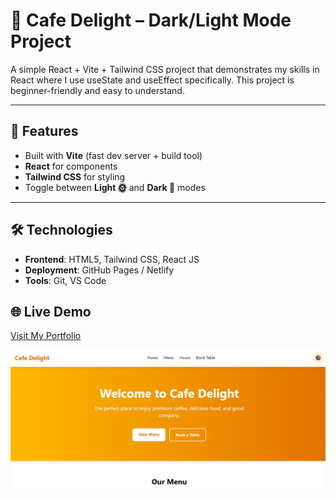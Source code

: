 # 🌙 Cafe Delight – Dark/Light Mode Project

A simple React + Vite + Tailwind CSS project that demonstrates my skills in React where I  use useState and useEffect specifically. 
This project is beginner-friendly and easy to understand.

---

## 🚀 Features
- Built with **Vite** (fast dev server + build tool)
- **React** for components
- **Tailwind CSS** for styling
- Toggle between **Light 🌞** and **Dark 🌙** modes

---
## 🛠️ Technologies  
- **Frontend**: HTML5, Tailwind CSS, React JS
- **Deployment**: GitHub Pages / Netlify  
- **Tools**: Git, VS Code  

## 🌐 Live Demo

[Visit My Portfolio](https://anshuchaudharycafedelightproject.netlify.app/)  

![Portfolio Screenshot](/src/assets/Cafe-Delight-Project.png)

